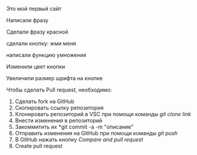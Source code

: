 Это мой первый сайт

Написали фразу

Сделали фразу красной

сделали кнопку: жми меня

написали функцию умножения

Изменили цвет кнопки

Увеличили размер шрифта на кнопке

Чтобы сделать Pull request, необходимо:

1. Сделать fork на GitHub
2. Скопировать ссылку репозитория
3. Клонировать репозиторий в VSC при помощи команды *git clone link*
4. Внести изменения в репозиторий
5. Закоммитить их *git commit -a -m "описание"
6. Отправить изменения на GitHub при помощи команды *git push*
7. В GitHub нажать кнопку *Compare and pull request*
8. Create pull request
